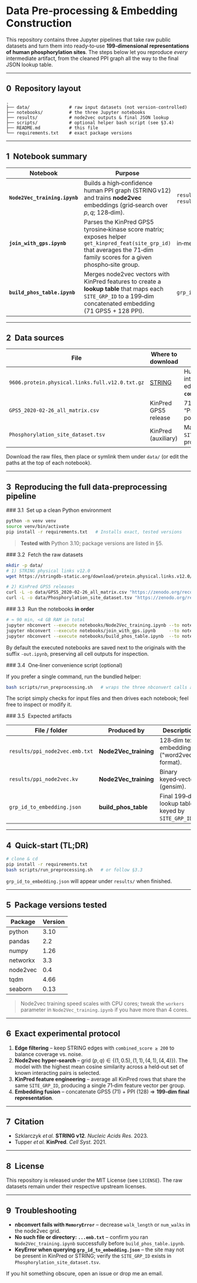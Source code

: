 # Data Pre‑processing & Embedding Construction

This repository contains three Jupyter pipelines that take raw public datasets and turn them into ready‑to‑use **199‑dimensional representations of human phosphorylation sites**.  The steps below let you reproduce *every* intermediate artifact, from the cleaned PPI graph all the way to the final JSON lookup table.

---

## 0  Repository layout

```
.
├── data/               # raw input datasets (not version‑controlled)
├── notebooks/          # the three Jupyter notebooks
├── results/            # node2vec outputs & final JSON lookup
├── scripts/            # optional helper bash script (see §3.4)
├── README.md           # this file
└── requirements.txt    # exact package versions
```

---

## 1  Notebook summary

| Notebook                      | Purpose                                                                                                                                                                     | Key Outputs                                               |
| ----------------------------- | --------------------------------------------------------------------------------------------------------------------------------------------------------------------------- | --------------------------------------------------------- |
| **`Node2Vec_training.ipynb`** | Builds a high‑confidence human PPI graph (STRING v12) and trains **node2vec** embeddings (grid‑search over $p,q$; 128‑dim).                                                 | `results/ppi_node2vec.emb.txt`, `results/ppi_node2vec.kv` |
| **`join_with_gps.ipynb`**     | Parses the KinPred GPS5 tyrosine‑kinase score matrix; exposes helper `get_kinpred_feat(site_grp_id)` that averages the 71‑dim family scores for a given phospho‑site group. | in‑memory feature vectors                                 |
| **`build_phos_table.ipynb`**  | Merges node2vec vectors with KinPred features to create a **lookup table** that maps each `SITE_GRP_ID` to a 199‑dim concatenated embedding (71 GPS5 + 128 PPI).            | `grp_id_to_embedding.json`                                |

---

## 2  Data sources

| File                                            | Where to download                | Notes                                                                       |
| ----------------------------------------------- | -------------------------------- | --------------------------------------------------------------------------- |
| `9606.protein.physical.links.full.v12.0.txt.gz` | [STRING](https://string-db.org/) | Human physical interactions; we keep edges with **`combined_score ≥ 200`**. |
| `GPS5_2020-02-26_all_matrix.csv`                | KinPred GPS5 release             | 71 tyrosine‑kinase “Proba” scores per potential phospho‑site.               |
| `Phosphorylation_site_dataset.tsv`              | KinPred (auxiliary)              | Maps `SITE_GRP_ID` → Ensembl protein IDs.                                   |

Download the raw files, then place or symlink them under `data/` (or edit the paths at the top of each notebook).

---

## 3  Reproducing the full data‑preprocessing pipeline

\### 3.1  Set up a clean Python environment

```bash
python -m venv venv
source venv/bin/activate
pip install -r requirements.txt   # Installs exact, tested versions
```

> **Tested with** Python 3.10; package versions are listed in §5.

\### 3.2  Fetch the raw datasets

```bash
mkdir -p data/
# 1) STRING physical links v12.0
wget https://stringdb-static.org/download/protein.physical.links.v12.0/9606.protein.physical.links.full.v12.0.txt.gz -P data/

# 2) KinPred GPS5 releases
curl -L -o data/GPS5_2020-02-26_all_matrix.csv "https://zenodo.org/record/4761808/files/GPS5_2020-02-26_all_matrix.csv?download=1"
curl -L -o data/Phosphorylation_site_dataset.tsv "https://zenodo.org/record/4761808/files/Phosphorylation_site_dataset.tsv?download=1"
```


\### 3.3  Run the notebooks **in order**

```bash
# ≈ 90 min, <4 GB RAM in total
jupyter nbconvert --execute notebooks/Node2Vec_training.ipynb --to notebook
jupyter nbconvert --execute notebooks/join_with_gps.ipynb     --to notebook
jupyter nbconvert --execute notebooks/build_phos_table.ipynb  --to notebook
```

By default the executed notebooks are saved next to the originals with the suffix `-out.ipynb`, preserving all cell outputs for inspection.

\### 3.4  One‑liner convenience script (optional)

If you prefer a single command, run the bundled helper:

```bash
bash scripts/run_preprocessing.sh   # wraps the three nbconvert calls above
```

The script simply checks for input files and then drives each notebook; feel free to inspect or modify it.

\### 3.5  Expected artifacts

| File / folder                  | Produced by            | Description                                        |
| ------------------------------ | ---------------------- | -------------------------------------------------- |
| `results/ppi_node2vec.emb.txt` | **Node2Vec\_training** | 128‑dim text embeddings ("word2vec" format).       |
| `results/ppi_node2vec.kv`      | **Node2Vec\_training** | Binary keyed‑vectors (gensim).                     |
| `grp_id_to_embedding.json`     | **build\_phos\_table** | Final 199‑dim lookup table keyed by `SITE_GRP_ID`. |

---

## 4  Quick‑start (TL;DR)

```bash
# clone & cd
pip install -r requirements.txt
bash scripts/run_preprocessing.sh   # or follow §3.3
```

`grp_id_to_embedding.json` will appear under `results/` when finished.

---

## 5  Package versions tested

| Package  | Version |
| -------- | ------- |
| python   | 3.10    |
| pandas   | 2.2     |
| numpy    | 1.26    |
| networkx | 3.3     |
| node2vec | 0.4     |
| tqdm     | 4.66    |
| seaborn  | 0.13    |

> Node2vec training speed scales with CPU cores; tweak the `workers` parameter in `Node2Vec_training.ipynb` if you have more than 4 cores.

---

## 6  Exact experimental protocol

1. **Edge filtering** – keep STRING edges with `combined_score ≥ 200` to balance coverage vs. noise.
2. **Node2vec hyper‑search** – grid $(p,q) \in \{(1,0.5),(1,1),(4,1),(4,4)\})$.  The model with the highest mean cosine similarity across a held‑out set of known interacting pairs is selected.
3. **KinPred feature engineering** – average all KinPred rows that share the same `SITE_GRP_ID`, producing a single 71‑dim feature vector per group.
4. **Embedding fusion** – concatenate GPS5 (71) + PPI (128) ⇒ **199‑dim final representation**.

---

## 7  Citation

* Szklarczyk *et al.* **STRING v12**. *Nucleic Acids Res.* 2023.
* Tupper *et al.* **KinPred**. *Cell Syst.* 2021.

---

## 8  License

This repository is released under the MIT License (see `LICENSE`).  The raw datasets remain under their respective upstream licenses.

---

## 9  Troubleshooting

* **nbconvert fails with `MemoryError`** – decrease `walk_length` or `num_walks` in the node2vec grid.
* **No such file or directory: `...emb.txt`** – confirm you ran `Node2Vec_training.ipynb` successfully before `build_phos_table.ipynb`.
* **KeyError when querying `grp_id_to_embedding.json`** – the site may not be present in KinPred or STRING; verify the `SITE_GRP_ID` exists in `Phosphorylation_site_dataset.tsv`.

If you hit something obscure, open an issue or drop me an email.
